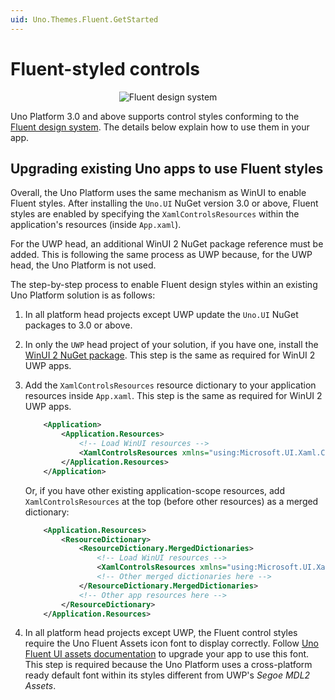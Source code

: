 ```yaml
---
uid: Uno.Themes.Fluent.GetStarted
---
```


# Fluent-styled controls

<p align="center">
  <img src="assets/fluent-design-system.png" alt="Fluent design system" />
</p>

Uno Platform 3.0 and above supports control styles conforming to the [Fluent design system](https://www.microsoft.com/design/fluent).
The details below explain how to use them in your app.

## Upgrading existing Uno apps to use Fluent styles

Overall, the Uno Platform uses the same mechanism as WinUI to enable Fluent styles. After installing the `Uno.UI` NuGet version 3.0 or above, Fluent styles are enabled by specifying the `XamlControlsResources` within the application's resources (inside `App.xaml`).

For the UWP head, an additional WinUI 2 NuGet package reference must be added. This is following the same process as UWP because, for the UWP head, the Uno Platform is not used.

The step-by-step process to enable Fluent design styles within an existing Uno Platform solution is as follows:

1. In all platform head projects except UWP update the `Uno.UI` NuGet packages to 3.0 or above.

1. In only the `UWP` head project of your solution, if you have one, install the [WinUI 2 NuGet package](https://www.nuget.org/packages/Microsoft.UI.Xaml). This step is the same as required for WinUI 2 UWP apps.

1. Add the `XamlControlsResources` resource dictionary to your application resources inside `App.xaml`. This step is the same as required for WinUI 2 UWP apps.

    ```xml
        <Application>
            <Application.Resources>
                <!-- Load WinUI resources -->
                <XamlControlsResources xmlns="using:Microsoft.UI.Xaml.Controls" />
            </Application.Resources>
        </Application>
    ```

    Or, if you have other existing application-scope resources, add `XamlControlsResources` at the top (before other resources) as a merged dictionary:

    ```xml
        <Application.Resources>
            <ResourceDictionary>
                <ResourceDictionary.MergedDictionaries>
                    <!-- Load WinUI resources -->
                    <XamlControlsResources xmlns="using:Microsoft.UI.Xaml.Controls" />
                    <!-- Other merged dictionaries here -->
                </ResourceDictionary.MergedDictionaries>
                <!-- Other app resources here -->
            </ResourceDictionary>
        </Application.Resources>
    ```

1. In all platform head projects except UWP, the Fluent control styles require the Uno Fluent Assets icon font to display correctly. Follow [Uno Fluent UI assets documentation](https://platform.uno/docs/articles/uno-fluent-assets.html) to upgrade your app to use this font. This step is required because the Uno Platform uses a cross-platform ready default font within its styles different from UWP's *Segoe MDL2 Assets*.
